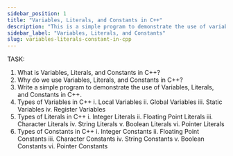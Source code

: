 ```yaml
---
sidebar_position: 1
title: "Variables, Literals, and Constants in C++"
description: "This is a simple program to demonstrate the use of variables, literals, and constants in C Plus Plus."
sidebar_label: "Variables, Literals, and Constants"
slug: variables-literals-constant-in-cpp
---
```


TASK:

1. What is Variables, Literals, and Constants in C++?
2. Why do we use Variables, Literals, and Constants in C++?
3. Write a simple program to demonstrate the use of Variables, Literals, and Constants in C++.
4. Types of Variables in C++
   i. Local Variables
   ii. Global Variables
   iii. Static Variables
   iv. Register Variables
5. Types of Literals in C++
    i. Integer Literals
    ii. Floating Point Literals
    iii. Character Literals
    iv. String Literals
    v. Boolean Literals
    vi. Pointer Literals
6. Types of Constants in C++
    i. Integer Constants
    ii. Floating Point Constants
    iii. Character Constants
    iv. String Constants
    v. Boolean Constants
    vi. Pointer Constants

